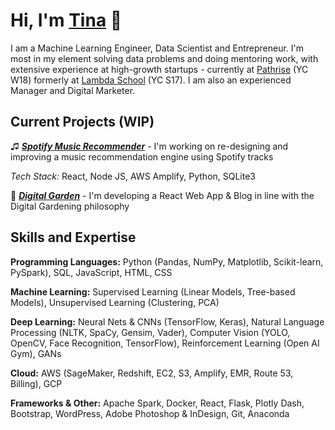 # Hi, I'm [Tina](https://www.linkedin.com/in/kovacova/) 👋

I am a Machine Learning Engineer, Data Scientist and Entrepreneur. I'm most in my element solving data problems and doing mentoring work, with extensive experience at high-growth startups - currently at [Pathrise](https://www.pathrise.com/) (YC W18) formerly at [Lambda School](https://lambdaschool.com/) (YC S17). I am also an experienced Manager and Digital Marketer. 

## Current Projects (WIP)

♫ [**_Spotify Music Recommender_**](https://bw-spotify.netlify.app/) - I'm working on re-designing and improving a music recommendation engine using Spotify tracks

_Tech Stack:_ React, Node JS, AWS Amplify, Python, SQLite3


🌱 [**_Digital Garden_**](https://www.kovacova.ca/) - I'm developing a React Web App & Blog in line with the Digital Gardening philosophy


## Skills and Expertise

**Programming Languages:** Python (Pandas, NumPy, Matplotlib, Scikit-learn, PySpark), SQL, JavaScript, HTML, CSS

**Machine Learning:** Supervised Learning (Linear Models, Tree-based Models), Unsupervised Learning (Clustering, PCA)

**Deep Learning:** Neural Nets & CNNs (TensorFlow, Keras), Natural Language Processing (NLTK, SpaCy, Gensim, Vader), Computer Vision (YOLO, OpenCV, Face Recognition, TensorFlow), Reinforcement Learning (Open AI Gym), GANs 

**Cloud:** AWS (SageMaker, Redshift, EC2, S3, Amplify, EMR, Route 53, Billing), GCP 

**Frameworks & Other:** Apache Spark, Docker, React, Flask, Plotly Dash, Bootstrap, WordPress, Adobe Photoshop & InDesign, Git, Anaconda 
